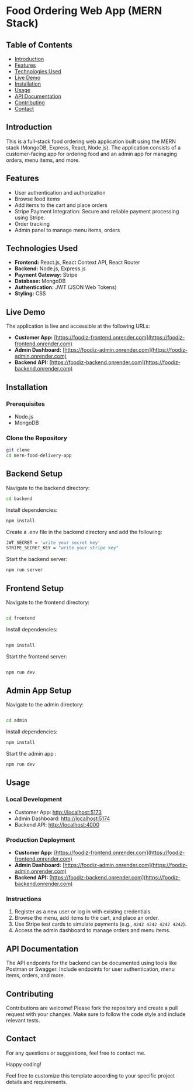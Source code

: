 # Food Ordering Web App (MERN Stack)

## Table of Contents
- [Introduction](#introduction)
- [Features](#features)
- [Technologies Used](#technologies-used)
- [Live Demo](#live-demo)
- [Installation](#installation)
- [Usage](#usage)
- [API Documentation](#api-documentation)
- [Contributing](#contributing)
- [Contact](#contact)

## Introduction
This is a full-stack food ordering web application built using the MERN stack (MongoDB, Express, React, Node.js). The application consists of a customer-facing app for ordering food and an admin app for managing orders, menu items, and more.

## Features
- User authentication and authorization
- Browse food items
- Add items to the cart and place orders
- Stripe Payment Integration: Secure and reliable payment processing using Stripe.
- Order tracking
- Admin panel to manage menu items, orders

## Technologies Used
- **Frontend:** React.js, React Context API, React Router
- **Backend:** Node.js, Express.js
- **Payment Gateway:** Stripe
- **Database:** MongoDB
- **Authentication:** JWT (JSON Web Tokens)
- **Styling:** CSS

## Live Demo
The application is live and accessible at the following URLs:

- **Customer App:** [https://foodiz-frontend.onrender.com](https://foodiz-frontend.onrender.com)
- **Admin Dashboard:** [https://foodiz-admin.onrender.com](https://foodiz-admin.onrender.com)
- **Backend API:** [https://foodiz-backend.onrender.com](https://foodiz-backend.onrender.com)

## Installation
### Prerequisites
- Node.js
- MongoDB

### Clone the Repository
```sh
git clone 
cd mern-food-delivery-app
```

## Backend Setup
Navigate to the backend directory:

```sh
cd backend

```
Install dependencies:

```sh
npm install
```

Create a .env file in the backend directory and add the following:

```sh
JWT_SECRET = 'write your secret key'
STRIPE_SECRET_KEY = "write your stripe key"
```

Start the backend server:

```sh
npm run server
```
## Frontend Setup
Navigate to the frontend directory:

```sh

cd frontend
```

Install dependencies:
```sh

npm install
```

Start the frontend server:
```sh

npm run dev
```

## Admin App Setup

Navigate to the admin directory:
```sh

cd admin
```

Install dependencies:

```sh
npm install
```

Start the admin app :
```sh
npm run dev
```

## Usage

### Local Development
- Customer App: [http://localhost:5173](http://localhost:5173)
- Admin Dashboard: [http://localhost:5174](http://localhost:5174)
- Backend API: [http://localhost:4000](http://localhost:4000)

### Production Deployment
- **Customer App:** [https://foodiz-frontend.onrender.com](https://foodiz-frontend.onrender.com)
- **Admin Dashboard:** [https://foodiz-admin.onrender.com](https://foodiz-admin.onrender.com)
- **Backend API:** [https://foodiz-backend.onrender.com](https://foodiz-backend.onrender.com)

### Instructions
1. Register as a new user or log in with existing credentials.
2. Browse the menu, add items to the cart, and place an order.
3. Use Stripe test cards to simulate payments (e.g., `4242 4242 4242 4242`).
4. Access the admin dashboard to manage orders and menu items.

## API Documentation
The API endpoints for the backend can be documented using tools like Postman or Swagger. Include endpoints for user authentication, menu items, orders, and more.

## Contributing
Contributions are welcome! Please fork the repository and create a pull request with your changes. Make sure to follow the code style and include relevant tests.

## Contact
For any questions or suggestions, feel free to contact me.

Happy coding!

Feel free to customize this template according to your specific project details and requirements.   
 